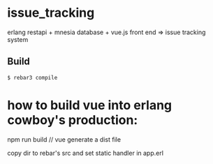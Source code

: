 issue_tracking
=====

erlang restapi + mnesia database + vue.js front end => issue tracking system

Build
-----

    $ rebar3 compile

# how to build vue into erlang cowboy's production:

npm run build // vue generate a dist file

copy dir to rebar's src and set static handler in app.erl
